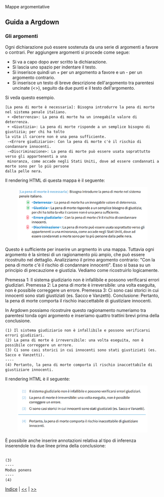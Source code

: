 <link rel="stylesheet" href="../assets/style.css">

<div class="button orange">
Mappe argomentative
</div>

## Guida a Argdown

### Gli argomenti

Ogni dichiarazione può essere sostenuta da una serie di argomenti a favore o contrari. Per aggiungere argomenti si procede come segue:
- Si va a capo dopo aver scritto la dichiarazione.
- Si lascia uno spazio per indentare il testo.
- Si inserisce quindi un + per un argomento a favore e un - per un argomento contrario.
- Si inserisce un testo di breve descrizione dell'argomento tra parentesi uncinate (<>), seguito da due punti e il testo dell'argomento.

Si veda questo esempio.

```
[La pena di morte è necessaria]: Bisogna introdurre la pena di morte nel sistema penale italiano.
 + <Deterrenza>: La pena di morte ha un innegabile valore di deterrenza.
 + <Giustizia>: La pena di morte risponde a un semplice bisogno di giustizia; per chi ha tolto 
la vita il carcere non è una pena sufficiente.
 -<Errore giudiziario>: Con la pena di morte c'è il rischio di condannare innocenti.
 -<Discriminazione>: La pena di morte può essere usata soprattutto verso gli appartenenti a una
 minoranza, come accade negli Stati Uniti, dove ad essere condannati a morte sono per lo più persone
dalla pelle nera.
```
Il rendering HTML di questa mappa è il seguente:

<figure>
  <img src="immagini/e02.png">
</figure>

Questo è sufficiente per inserire un argmento in una mappa. Tuttavia ogni argomento è la sintesi di un ragionamento più ampio, che può essere ricostruito nel dettaglio. 
Analizziamo il primo argomento contrario: "Con la pena di morte c'è il rischio di condannare innocenti". Esso si basa su un principio di precauzione e giustizia. Vediamo come ricostruirlo logicamente.

Premessa 1: Il sistema giudiziario non è infallibile e possono verificarsi errori giudiziari.
Premessa 2: La pena di morte è irreversibile: una volta eseguita, non è possibile correggere un errore.
Premessa 3: Ci sono casi storici in cui innocenti sono stati giustiziati (es. Sacco e Vanzetti).
Conclusione: Pertanto, la pena di morte comporta il rischio inaccettabile di giustiziare innocenti.

In Argdown possiamo ricostruire questo ragionamento numeriamo tra parentesi tonda ogni argomento e inseriamo quattro trattini brevi prima della conclusione.

```
(1) Il sistema giudiziario non è infallibile e possono verificarsi errori giudiziari.
(2) La pena di morte è irreversibile: una volta eseguita, non è possibile correggere un errore.
(3) Ci sono casi storici in cui innocenti sono stati giustiziati (es. Sacco e Vanzetti).
----
(4) Pertanto, la pena di morte comporta il rischio inaccettabile di giustiziare innocenti.
```

Il rendering HTML è il seguente:

<figure>
  <img src="immagini/e03.png">
</figure>

È possibile anche inserire annotazioni relativa al tipo di inferenza inserendole tra due linee prima della conclusione:

```

(3)
----
Modus ponens
----
(4)

```

 
[Indice](index.md) | [<<](dichiarazioni.md) | [>>](mappe-grafiche.md)

